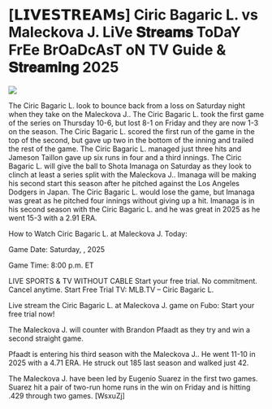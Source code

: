 # [𝗟𝗜𝗩𝗘𝗦𝗧𝗥𝗘𝗔𝗠𝘀] Ciric Bagaric L. vs Maleckova J. LiVe 𝐒𝐭𝐫𝐞𝐚𝐦𝐬 ToDaY FrEe BrOaDcAsT oN TV Guide & 𝐒𝐭𝐫𝐞𝐚𝐦𝐢𝐧𝐠  2025  
  
  
[![](https://i.imgur.com/qSNzIqt.png)](https://movie.rssnews.media/OAUBdPO.php)  
  
The Ciric Bagaric L. look to bounce back from a loss on Saturday night when they take on the Maleckova J.. The Ciric Bagaric L. took the first game of the series on Thursday 10-6, but lost 8-1 on Friday and they are now 1-3 on the season. The Ciric Bagaric L. scored the first run of the game in the top of the second, but gave up two in the bottom of the inning and trailed the rest of the game. The Ciric Bagaric L. managed just three hits and Jameson Taillon gave up six runs in four and a third innings. The Ciric Bagaric L. will give the ball to Shota Imanaga on Saturday as they look to clinch at least a series split with the Maleckova J.. Imanaga will be making his second start this season after he pitched against the Los Angeles Dodgers in Japan. The Ciric Bagaric L. would lose the game, but Imanaga was great as he pitched four innings without giving up a hit. Imanaga is in his second season with the Ciric Bagaric L. and he was great in 2025 as he went 15-3 with a 2.91 ERA.

How to Watch Ciric Bagaric L. at Maleckova J. Today:

Game Date: Saturday, , 2025

Game Time: 8:00 p.m. ET

LIVE SPORTS & TV WITHOUT CABLE
Start your free trial. No commitment. Cancel anytime.
Start Free Trial
TV: MLB.TV – Ciric Bagaric L.

Live stream the Ciric Bagaric L. at Maleckova J. game on Fubo: Start your free trial now!

The Maleckova J. will counter with Brandon Pfaadt as they try and win a second straight game.

Pfaadt is entering his third season with the Maleckova J.. He went 11-10 in 2025 with a 4.71 ERA. He struck out 185 last season and walked just 42.

The Maleckova J. have been led by Eugenio Suarez in the first two games. Suarez hit a pair of two-run home runs in the win on Friday and is hitting .429 through two games. [WsxuZj]